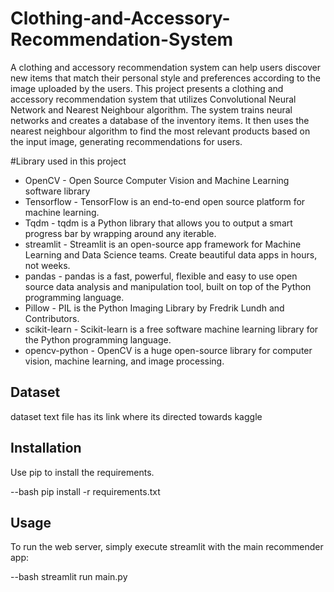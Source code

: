 # Clothing-and-Accessory-Recommendation-System
A clothing and accessory recommendation system can help users discover new items that match their personal style and preferences according to the image uploaded by the users. This project presents a clothing and accessory recommendation system that utilizes Convolutional Neural Network and Nearest Neighbour algorithm. The system trains neural networks and creates a database of the inventory items. It then uses the nearest neighbour algorithm to find the most relevant products based on the input image, generating recommendations for users. 


#Library used in this project
- OpenCV - Open Source Computer Vision and Machine Learning software library
- Tensorflow - TensorFlow is an end-to-end open source platform for machine learning.
- Tqdm - tqdm is a Python library that allows you to output a smart progress bar by wrapping around any iterable.
- streamlit - Streamlit is an open-source app framework for Machine Learning and Data Science teams. Create beautiful data apps in hours, not weeks.
- pandas - pandas is a fast, powerful, flexible and easy to use open source data analysis and manipulation tool, built on top of the Python programming language.
- Pillow - PIL is the Python Imaging Library by Fredrik Lundh and Contributors.
- scikit-learn - Scikit-learn is a free software machine learning library for the Python programming language.
- opencv-python - OpenCV is a huge open-source library for computer vision, machine learning, and image processing.


## Dataset 
dataset text file has its link where its directed towards kaggle

## Installation

Use pip to install the requirements.

--bash
pip install -r requirements.txt


## Usage

To run the web server, simply execute streamlit with the main recommender app:

--bash
streamlit run main.py

